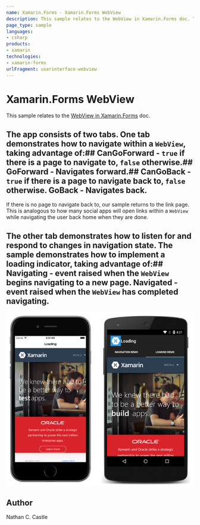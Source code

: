 ```yaml
---
name: Xamarin.Forms - Xamarin.Forms WebView
description: This sample relates to the WebView in Xamarin.Forms doc. The app consists of two tabs. One tab demonstrates how to navigate within a WebView,...
page_type: sample
languages:
- csharp
products:
- xamarin
technologies:
- xamarin-forms
urlFragment: userinterface-webview
---
```

# Xamarin.Forms WebView

This sample relates to the [ WebView in Xamarin.Forms](https://docs.microsoft.com/xamarin/xamarin-forms/user-interface/webview) doc.

## The app consists of two tabs. One tab demonstrates how to navigate within a `WebView`, taking advantage of:##  **CanGoForward** - `true` if there is a page to navigate to, `false` otherwise.##  **GoForward** - Navigates forward.##  **CanGoBack** - `true` if there is a page to navigate back to, `false` otherwise. **GoBack** - Navigates back.

If there is no page to navigate back to, our sample returns to the link page. This is analogous to how many social apps will open links within a `WebView` while navigating the user back home when they are done.

## The other tab demonstrates how to listen for and respond to changes in navigation state. The sample demonstrates how to implement a loading indicator, taking advantage of:##  **Navigating** - event raised when the `WebView` begins navigating to a new page. **Navigated** - event raised when the `WebView` has completed navigating.

![Xamarin.Forms WebView application screenshot](Screenshots/load_end.png "Xamarin.Forms WebView application screenshot")

## Author

Nathan C. Castle
